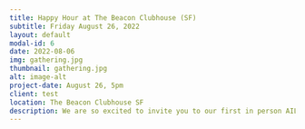 ```yaml
---
title: Happy Hour at The Beacon Clubhouse (SF)
subtitle: Friday August 26, 2022
layout: default
modal-id: 6
date: 2022-08-06
img: gathering.jpg
thumbnail: gathering.jpg
alt: image-alt
project-date: August 26, 5pm
client: test
location: The Beacon Clubhouse SF
description: We are so excited to invite you to our first in person AILBA (Association of International Lawyers in the Bay Area) Happy Hour after the pandemic started. This event takes place on Friday August 26, 2022 at the Beacon Clubhouse in San Francisco, and is co-sponsored by <a href="https://www.osborneclarke.com/" target="_blank">Osborne Clarke</a> and <a href="https://www.legal.io/" target="_blank">Legal.io</a>. Our AILBA Happy Hour is a great opportunity to meet international lawyers or lawyers with an interest in the international legal community. Drinks and snacks will be provided. Space is limited and attendance reserved only for the first 40 respondents. Names will be checked to enter the venue. Please <strong><a href="https://docs.google.com/forms/d/1SPHScD_y0MiFxfd71xHuDSBBYB1T-1fXXj4_eQhIpy4/viewform?edit_requested=true" target="_blank">RSVP here</a></strong>
---
```

